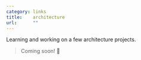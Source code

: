 ```yaml
---
category: links
title:    architecture
url:      ""
---
```


Learning and working on a few architecture projects.

> Coming soon! :construction:
